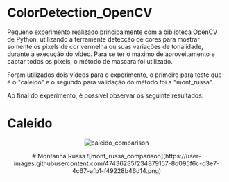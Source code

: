 # ColorDetection_OpenCV

Pequeno experimento realizado principalmente com a biblioteca OpenCV de Python, utilizando a ferramente detecção de cores para mostrar somente os pixels de cor vermelha ou suas variações de tonalidade, durante a execução do vídeo. Para se ter o máximo de aproveitamento e captar todos os pixels, o método de máscara foi utilizado.

Foram utilizados dois vídeos para o experimento, o primeiro para teste que é o "caleido" e o segundo para validação do método foi a "mont_russa".

Ao final do experimento, é possível observar os seguinte resultados:

# Caleido
<div align="center">

  ![caleido_comparison](https://user-images.githubusercontent.com/47436235/234878844-34aece71-1b0c-4a84-ab52-76333f95c881.png)
</div>

<div align="center">
  # Montanha Russa
  ![mont_russa_comparison](https://user-images.githubusercontent.com/47436235/234879157-8d095f6c-d3e7-4c67-afb1-f49228b46d14.png)
</div>


